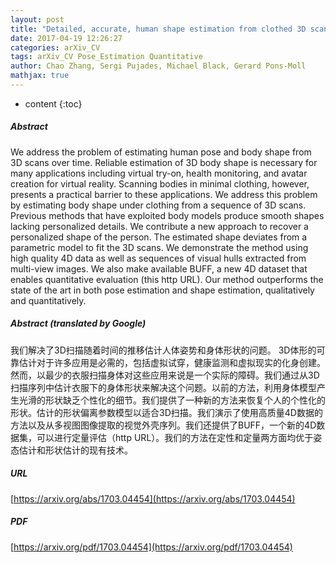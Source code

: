 ```yaml
---
layout: post
title: "Detailed, accurate, human shape estimation from clothed 3D scan sequences"
date: 2017-04-19 12:26:27
categories: arXiv_CV
tags: arXiv_CV Pose_Estimation Quantitative
author: Chao Zhang, Sergi Pujades, Michael Black, Gerard Pons-Moll
mathjax: true
---
```


* content
{:toc}

##### Abstract
We address the problem of estimating human pose and body shape from 3D scans over time. Reliable estimation of 3D body shape is necessary for many applications including virtual try-on, health monitoring, and avatar creation for virtual reality. Scanning bodies in minimal clothing, however, presents a practical barrier to these applications. We address this problem by estimating body shape under clothing from a sequence of 3D scans. Previous methods that have exploited body models produce smooth shapes lacking personalized details. We contribute a new approach to recover a personalized shape of the person. The estimated shape deviates from a parametric model to fit the 3D scans. We demonstrate the method using high quality 4D data as well as sequences of visual hulls extracted from multi-view images. We also make available BUFF, a new 4D dataset that enables quantitative evaluation (this http URL). Our method outperforms the state of the art in both pose estimation and shape estimation, qualitatively and quantitatively.

##### Abstract (translated by Google)
我们解决了3D扫描随着时间的推移估计人体姿势和身体形状的问题。 3D体形的可靠估计对于许多应用是必需的，包括虚拟试穿，健康监测和虚拟现实的化身创建。然而，以最少的衣服扫描身体对这些应用来说是一个实际的障碍。我们通过从3D扫描序列中估计衣服下的身体形状来解决这个问题。以前的方法，利用身体模型产生光滑的形状缺乏个性化的细节。我们提供了一种新的方法来恢复个人的个性化的形状。估计的形状偏离参数模型以适合3D扫描。我们演示了使用高质量4D数据的方法以及从多视图图像提取的视觉外壳序列。我们还提供了BUFF，一个新的4D数据集，可以进行定量评估（http URL）。我们的方法在定性和定量两方面均优于姿态估计和形状估计的现有技术。

##### URL
[https://arxiv.org/abs/1703.04454](https://arxiv.org/abs/1703.04454)

##### PDF
[https://arxiv.org/pdf/1703.04454](https://arxiv.org/pdf/1703.04454)

